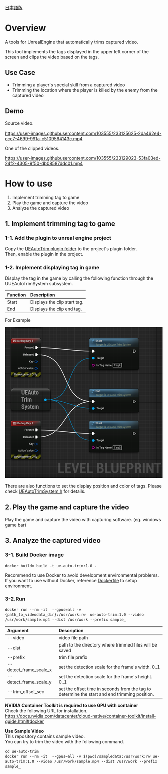 [日本語版](./README_JP.md)
# Overview
A tools for UnrealEngine that automatically trims captured video.

This tool implements the tags displayed in the upper left corner of the screen and clips the video based on the tags.

## Use Case
- Trimming a player's special skill from a captured video
- Trimming the location where the player is killed by the enemy from the captured video


## Demo
Source video.

https://user-images.githubusercontent.com/103555/233125625-2da462e4-ccc7-4699-991a-c5109564143c.mp4

One of the clipped videos.

https://user-images.githubusercontent.com/103555/233129023-53fa03ed-24f2-4305-9f50-db08587ddc01.mp4

# How to use

1. Implement trimming tag to game  
2. Play the game and capture the video  
3. Analyze the captured video

## 1. Implement trimming tag to game
### 1-1. Add the plugin to unreal engine project
Copy the [UEAutoTrim plugin folder](./Plugins/UEAutoTrim/) to the project's plugin folder.  
Then, enable the plugin in the project.

### 1-2. Implement displaying tag in game

Display the tag in the game by calling the following function through the UUEAutoTrimSystem subsystem.  

| Function | Description |
|:-|:-|
|Start|Displays the clip start tag.|
|End|Displays the clip end tag.|

For Example

![](./DocResources/display_tag_example.png)

There are also functions to set the display position and color of tags. Please check [UEAutoTrimSystem.h](./Plugins/UEAutoTrim/Source/UEAutoTrim/Public/UEAutoTrimSystem.h) for details.

## 2. Play the game and capture the video
Play the game and capture the video with capturing software. (eg. windows game bar)

## 3. Analyze the captured video
### 3-1. Build Docker image
```
docker buildx build -t ue-auto-trim:1.0 .
```

Recommend to use Docker to avoid development environmental problems.  
If you want to use without Docker, reference [Dockerfile](./Dockerfile) to setup environment.

### 3-2.Run
```
docker run --rm -it  --gpus=all -v {path_to_videodata_dir}:/usr/work:rw  ue-auto-trim:1.0 --video /usr/work/sample.mp4 --dist /usr/work --prefix sample_
```
| Argument | Description |
|:-|:-|
| --video | video file path |
| --dist | path to the directory where trimmed files will be saved |
| --prefix | trim file prefix |
| --detect_frame_scale_x | set the detection scale for the frame's width. 0..1 |
| --detect_frame_scale_y | set the detection scale for the frame's height. 0..1 |
| --trim_offset_sec | set the offset time in seconds from the tag to determine the start and end trimming position. |

**NVIDIA Container Toolkit is required to use GPU with container**  
Check the following URL for installation.  
https://docs.nvidia.com/datacenter/cloud-native/container-toolkit/install-guide.html#docker


**Use Sample Video**  
This repository contains sample video.  
You can try to trim the video with the following command.

```
cd ue-auto-trim
docker run --rm -it  --gpus=all -v $(pwd)/sampledata:/usr/work:rw ue-auto-trim:1.0 --video /usr/work/sample.mp4 --dist /usr/work --prefix sample_
```
